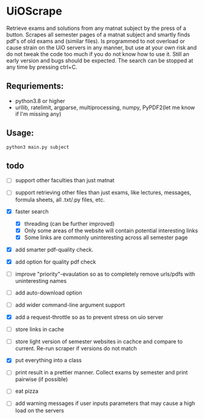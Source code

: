# UiOScrape
Retrieve exams and solutions from any matnat subject by the press of a button.
Scrapes all semester pages of a matnat subject and smartly finds pdf's of old exams and (similar files). 
Is programmed to not overload or cause strain on the UiO servers in any manner, but use at your own risk and do not tweak the code too much if you do not know how to use it.
Still an early version and bugs should be expected.
The search can be stopped at any time by pressing ctrl+C.

## Requriements:
* python3.8 or higher
* urllib, ratelimit, argparse, multiprocessing, numpy, PyPDF2(let me know if I'm missing any)
## Usage:
`python3 main.py subject`


## todo
- [ ] support other faculties than just matnat
- [ ] support retrieving other files than just exams, like lectures, messages, formula sheets, all .txt/.py files, etc. 
- [x] faster search
    - [x] threading (can be further improved)
    - [x] Only some areas of the website will contain potential interesting links
    - [x] Some links are commonly uninteresting across all semester page
- [x] add smarter pdf-quality check.
- [x] add option for quality pdf check
- [ ] improve "priority"-evaulation so as to completely remove urls/pdfs with uninteresting names
- [ ] add auto-download option
- [ ] add wider command-line argument support
- [x] add a request-throttle so as to prevent stress on uio server
- [ ] store links in cache
- [ ] store light version of semester websites in cachce and compare to current. Re-run scraper if versions do not match
- [x] put everything into a class
- [ ] print result in a prettier manner. Collect exams by semester and print pairwise (if possible)
- [ ] eat pizza
- [ ] add warning messages if user inputs parameters that may cause a high load on the servers

